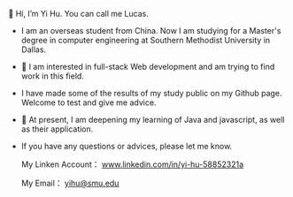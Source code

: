 👋 Hi, I’m Yi Hu. You can call me Lucas. 
- I am an overseas student from China. Now I am studying for a Master's degree in computer engineering 
at Southern Methodist University in Dallas.

- 👀 I am interested in full-stack Web development and am trying to find work in this field. 

- I have made some of the results of my study public on my Github page. Welcome to test and give me advice.

- 🌱 At present, I am deepening my learning of Java and javascript, as well as their application.

- If you have any questions or advices, please let me know.

  My Linken Account： www.linkedin.com/in/yi-hu-58852321a

  My Email： yihu@smu.edu 
